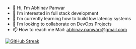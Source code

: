 - 👋 Hi, I’m Abhinav Panwar
- 👀 I’m interested in full stack development
- 🌱 I’m currently learning how to build low latency systems
- 💞️ I’m looking to collaborate on DevOps Projects
- 📫 How to reach me Mail: abhinav.panwarr@gmail.com


[![GitHub Streak](https://streak-stats.demolab.com/?user=AbhinavPanwarDev)](https://git.io/streak-stats)
<!---
AbhinavPanwar42/AbhinavPanwar42 is a ✨ special ✨ repository because its `README.md` (this file) appears on your GitHub profile.
You can click the Preview link to take a look at your changes.
--->
